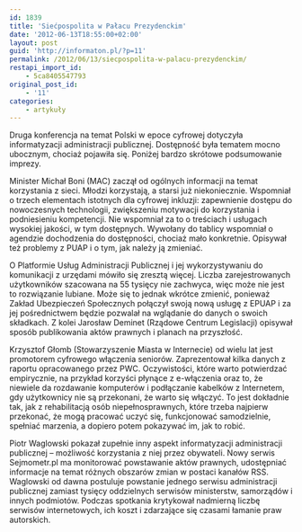 ```yaml
---
id: 1839
title: 'Siećpospolita w Pałacu Prezydenckim'
date: '2012-06-13T18:55:00+02:00'
layout: post
guid: 'http://informaton.pl/?p=11'
permalink: /2012/06/13/siecpospolita-w-palacu-prezydenckim/
restapi_import_id:
    - 5ca8405547793
original_post_id:
    - '11'
categories:
    - artykuły
---
```


Druga konferencja na temat Polski w epoce cyfrowej dotyczyła informatyzacji administracji publicznej. Dostępność była tematem mocno ubocznym, chociaż pojawiła się. Poniżej bardzo skrótowe podsumowanie imprezy.

Minister Michał Boni (MAC) zaczął od ogólnych informacji na temat korzystania z sieci. Młodzi korzystają, a starsi już niekoniecznie. Wspomniał o trzech elementach istotnych dla cyfrowej inkluzji: zapewnienie dostępu do nowoczesnych technologii, zwiększeniu motywacji do korzystania i podniesieniu kompetencji. Nie wspomniał za to o treściach i usługach wysokiej jakości, w tym dostępnych. Wywołany do tablicy wspomniał o agendzie dochodzenia do dostępności, chociaż mało konkretnie. Opisywał też problemy z PUAP i o tym, jak należy ją zmieniać.

O Platformie Usług Administracji Publicznej i jej wykorzystywaniu do komunikacji z urzędami mówiło się zresztą więcej. Liczba zarejestrowanych użytkowników szacowana na 55 tysięcy nie zachwyca, więc może nie jest to rozwiązanie lubiane. Może się to jednak wkrótce zmienić, ponieważ Zakład Ubezpieczeń Społecznych połączył swoją nową usługę z EPUAP i za jej pośrednictwem będzie pozwalał na wglądanie do danych o swoich składkach. Z kolei Jarosław Deminet (Rządowe Centrum Legislacji) opisywał sposób publikowania aktów prawnych i planach na przyszłość.

Krzysztof Głomb (Stowarzyszenie Miasta w Internecie) od wielu lat jest promotorem cyfrowego włączenia seniorów. Zaprezentował kilka danych z raportu opracowanego przez PWC. Oczywistości, które warto potwierdzać empirycznie, na przykład korzyści płynące z e-włączenia oraz to, że niewiele da rozdawanie komputerów i podłączanie kabelków z Internetem, gdy użytkownicy nie są przekonani, że warto się włączyć. To jest dokładnie tak, jak z rehabilitacją osób niepełnosprawnych, które trzeba najpierw przekonać, że mogą pracować uczyć się, funkcjonować samodzielnie, spełniać marzenia, a dopiero potem pokazywać im, jak to robić.

Piotr Waglowski pokazał zupełnie inny aspekt informatyzacji administracji publicznej – możliwość korzystania z niej przez obywateli. Nowy serwis Sejmometr.pl ma monitorować powstawanie aktów prawnych, udostępniać informacje na temat różnych obszarów zmian w postaci kanałów RSS. Waglowski od dawna postuluje powstanie jednego serwisu administracji publicznej zamiast tysięcy oddzielnych serwisów ministerstw, samorządów i innych podmiotów. Podczas spotkania krytykował nadmierną liczbę serwisów internetowych, ich koszt i zdarzające się czasami łamanie praw autorskich.